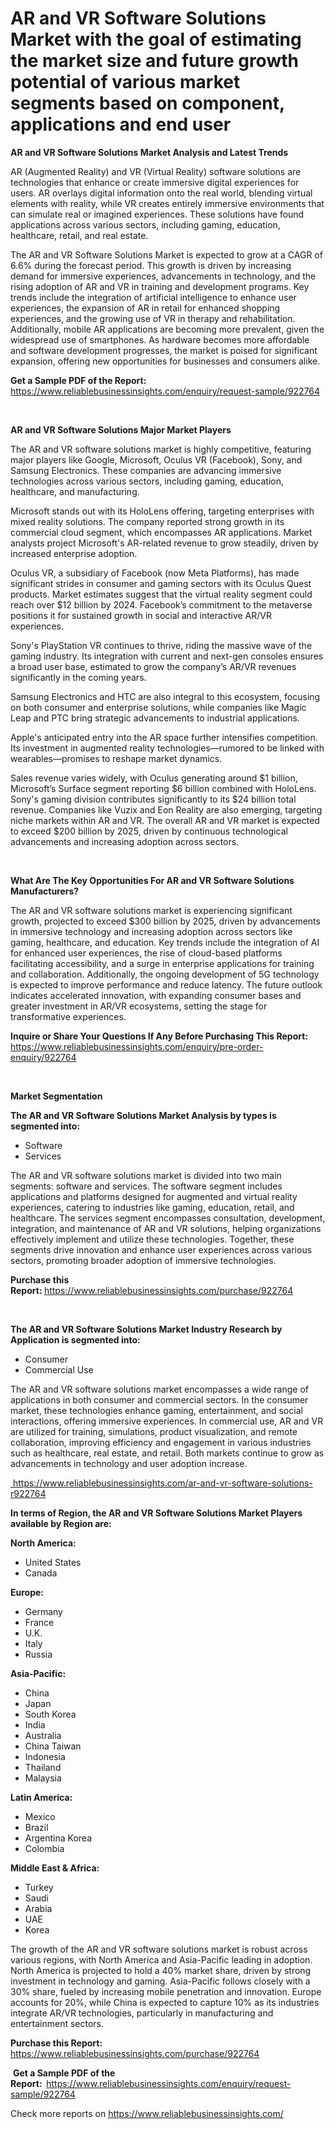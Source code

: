 <p><h1>AR and VR Software Solutions Market with the goal of estimating the market size and future growth potential of various market segments based on component, applications and end user</h1></p><p><strong>AR and VR Software Solutions Market Analysis and Latest Trends</strong></p>
<p><p>AR (Augmented Reality) and VR (Virtual Reality) software solutions are technologies that enhance or create immersive digital experiences for users. AR overlays digital information onto the real world, blending virtual elements with reality, while VR creates entirely immersive environments that can simulate real or imagined experiences. These solutions have found applications across various sectors, including gaming, education, healthcare, retail, and real estate.</p><p>The AR and VR Software Solutions Market is expected to grow at a CAGR of 6.6% during the forecast period. This growth is driven by increasing demand for immersive experiences, advancements in technology, and the rising adoption of AR and VR in training and development programs. Key trends include the integration of artificial intelligence to enhance user experiences, the expansion of AR in retail for enhanced shopping experiences, and the growing use of VR in therapy and rehabilitation. Additionally, mobile AR applications are becoming more prevalent, given the widespread use of smartphones. As hardware becomes more affordable and software development progresses, the market is poised for significant expansion, offering new opportunities for businesses and consumers alike.</p></p>
<p><strong>Get a Sample PDF of the Report:&nbsp;</strong> <a href="https://www.reliablebusinessinsights.com/enquiry/request-sample/922764?utm_campaign=2289&utm_medium=2&utm_source=Github&utm_content=ia&utm_term=07032025&utm_id=ar-and-vr-software-solutions">https://www.reliablebusinessinsights.com/enquiry/request-sample/922764</a></p>
<p>&nbsp;</p>
<p><strong>AR and VR Software Solutions Major Market Players</strong></p>
<p><p>The AR and VR software solutions market is highly competitive, featuring major players like Google, Microsoft, Oculus VR (Facebook), Sony, and Samsung Electronics. These companies are advancing immersive technologies across various sectors, including gaming, education, healthcare, and manufacturing.</p><p>Microsoft stands out with its HoloLens offering, targeting enterprises with mixed reality solutions. The company reported strong growth in its commercial cloud segment, which encompasses AR applications. Market analysts project Microsoft's AR-related revenue to grow steadily, driven by increased enterprise adoption.</p><p>Oculus VR, a subsidiary of Facebook (now Meta Platforms), has made significant strides in consumer and gaming sectors with its Oculus Quest products. Market estimates suggest that the virtual reality segment could reach over $12 billion by 2024. Facebook’s commitment to the metaverse positions it for sustained growth in social and interactive AR/VR experiences.</p><p>Sony's PlayStation VR continues to thrive, riding the massive wave of the gaming industry. Its integration with current and next-gen consoles ensures a broad user base, estimated to grow the company’s AR/VR revenues significantly in the coming years.</p><p>Samsung Electronics and HTC are also integral to this ecosystem, focusing on both consumer and enterprise solutions, while companies like Magic Leap and PTC bring strategic advancements to industrial applications.</p><p>Apple's anticipated entry into the AR space further intensifies competition. Its investment in augmented reality technologies—rumored to be linked with wearables—promises to reshape market dynamics.</p><p>Sales revenue varies widely, with Oculus generating around $1 billion, Microsoft’s Surface segment reporting $6 billion combined with HoloLens. Sony's gaming division contributes significantly to its $24 billion total revenue. Companies like Vuzix and Eon Reality are also emerging, targeting niche markets within AR and VR. The overall AR and VR market is expected to exceed $200 billion by 2025, driven by continuous technological advancements and increasing adoption across sectors.</p></p>
<p>&nbsp;</p>
<p><strong>What Are The Key Opportunities For AR and VR Software Solutions Manufacturers?</strong></p>
<p><p>The AR and VR software solutions market is experiencing significant growth, projected to exceed $300 billion by 2025, driven by advancements in immersive technology and increasing adoption across sectors like gaming, healthcare, and education. Key trends include the integration of AI for enhanced user experiences, the rise of cloud-based platforms facilitating accessibility, and a surge in enterprise applications for training and collaboration. Additionally, the ongoing development of 5G technology is expected to improve performance and reduce latency. The future outlook indicates accelerated innovation, with expanding consumer bases and greater investment in AR/VR ecosystems, setting the stage for transformative experiences.</p></p>
<p><strong>Inquire or Share Your Questions If Any Before Purchasing This Report:</strong> <a href="https://www.reliablebusinessinsights.com/enquiry/pre-order-enquiry/922764?utm_campaign=2289&utm_medium=2&utm_source=Github&utm_content=ia&utm_term=07032025&utm_id=ar-and-vr-software-solutions">https://www.reliablebusinessinsights.com/enquiry/pre-order-enquiry/922764</a></p>
<p>&nbsp;</p>
<p><strong>Market Segmentation</strong></p>
<p><strong>The AR and VR Software Solutions Market Analysis by types is segmented into:</strong></p>
<p><ul><li>Software</li><li>Services</li></ul></p>
<p><p>The AR and VR software solutions market is divided into two main segments: software and services. The software segment includes applications and platforms designed for augmented and virtual reality experiences, catering to industries like gaming, education, retail, and healthcare. The services segment encompasses consultation, development, integration, and maintenance of AR and VR solutions, helping organizations effectively implement and utilize these technologies. Together, these segments drive innovation and enhance user experiences across various sectors, promoting broader adoption of immersive technologies.</p></p>
<p><strong>Purchase this Report:&nbsp;</strong><a href="https://www.reliablebusinessinsights.com/purchase/922764?utm_campaign=2289&utm_medium=2&utm_source=Github&utm_content=ia&utm_term=07032025&utm_id=ar-and-vr-software-solutions">https://www.reliablebusinessinsights.com/purchase/922764</a></p>
<p>&nbsp;</p>
<p><strong>The AR and VR Software Solutions Market Industry Research by Application is segmented into:</strong></p>
<p><ul><li>Consumer</li><li>Commercial Use</li></ul></p>
<p><p>The AR and VR software solutions market encompasses a wide range of applications in both consumer and commercial sectors. In the consumer market, these technologies enhance gaming, entertainment, and social interactions, offering immersive experiences. In commercial use, AR and VR are utilized for training, simulations, product visualization, and remote collaboration, improving efficiency and engagement in various industries such as healthcare, real estate, and retail. Both markets continue to grow as advancements in technology and user adoption increase.</p></p>
<p><a href="https://www.reliablebusinessinsights.com/ar-and-vr-software-solutions-r922764?utm_campaign=2289&utm_medium=2&utm_source=Github&utm_content=ia&utm_term=07032025&utm_id=ar-and-vr-software-solutions">&nbsp;https://www.reliablebusinessinsights.com/ar-and-vr-software-solutions-r922764</a></p>
<p><strong>In terms of Region, the AR and VR Software Solutions Market Players available by Region are:</strong></p>
<p>
    <p> <strong> North America: </strong>
        <ul>
            <li>United States</li>
            <li>Canada</li>
        </ul>
        </p> 
    <p> <strong> Europe: </strong>
        <ul>
            <li>Germany</li>
            <li>France</li>
            <li>U.K.</li>
            <li>Italy</li>
            <li>Russia</li>
        </ul>
        </p> 
    <p> <strong> Asia-Pacific: </strong>
        <ul>
            <li>China</li>
            <li>Japan</li>
            <li>South Korea</li>
            <li>India</li>
            <li>Australia</li>
            <li>China Taiwan</li>
            <li>Indonesia</li>
            <li>Thailand</li>
            <li>Malaysia</li>
        </ul>
        </p> 
    <p> <strong> Latin America: </strong>
        <ul>
            <li>Mexico</li>
            <li>Brazil</li>
            <li>Argentina Korea</li>
            <li>Colombia</li>
        </ul>
        </p> 
    <p> <strong> Middle East & Africa: </strong>
        <ul>
            <li>Turkey</li>
            <li>Saudi</li>
            <li>Arabia</li>
            <li>UAE</li>
            <li>Korea</li>
        </ul>
    </p>
    </p>
<p><p>The growth of the AR and VR software solutions market is robust across various regions, with North America and Asia-Pacific leading in adoption. North America is projected to hold a 40% market share, driven by strong investment in technology and gaming. Asia-Pacific follows closely with a 30% share, fueled by increasing mobile penetration and innovation. Europe accounts for 20%, while China is expected to capture 10% as its industries integrate AR/VR technologies, particularly in manufacturing and entertainment sectors.</p></p>
<p><strong>Purchase this Report: </strong><a href="https://www.reliablebusinessinsights.com/purchase/922764?utm_campaign=2289&utm_medium=2&utm_source=Github&utm_content=ia&utm_term=07032025&utm_id=ar-and-vr-software-solutions">https://www.reliablebusinessinsights.com/purchase/922764</a></p>
<p>&nbsp;<strong>Get a Sample PDF of the Report:&nbsp;&nbsp;</strong><a href="https://www.reliablebusinessinsights.com/enquiry/request-sample/922764?utm_campaign=2289&utm_medium=2&utm_source=Github&utm_content=ia&utm_term=07032025&utm_id=ar-and-vr-software-solutions">https://www.reliablebusinessinsights.com/enquiry/request-sample/922764</a></p>
<p><strong></strong></p>
<p>Check more reports on <a href="https://www.reliablebusinessinsights.com/?utm_campaign=2289&utm_medium=2&utm_source=Github&utm_content=ia&utm_term=07032025&utm_id=ar-and-vr-software-solutions">https://www.reliablebusinessinsights.com/</a></p>
